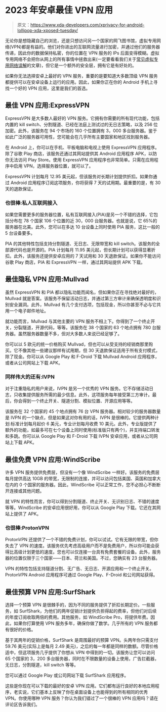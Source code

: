 # 2023 年安卓最佳 VPN 应用

> 原文：<https://www.xda-developers.com/xprivacy-for-android-lollipop-xda-xposed-tuesday/>

无论你是想隐藏自己的浏览，还是只想访问另一个国家的网飞图书馆，虚拟专用网络(VPN)都是有益的。他们对你进出的互联网流量进行加密，并通过他们的服务器传递，因此你的数据保持私密，你的位置在 VPN 服务的 IPs 后面变得模糊。虚拟专用网络不会把你从网上的所有事情中拯救出来(一定要看看我们关于[常见虚拟专用网络误解](https://www.xda-developers.com/vpn-safety-misunderstandings/)的文章)，但它是一个额外的安全层，拥有它是有好处的。

如果你无法选择安卓上最好的 VPN 服务，重要的是要知道大多数顶级 VPN 服务都提供可以在安卓设备上运行的应用。因此，如果你正在你的 Android 手机上寻找一个好的 VPN 应用，这里是我们的首选。

## 最佳 VPN 应用:ExpressVPN

ExpressVPN 是大多数人最好的 VPN 服务。它拥有你需要的所有现代功能，包括内置的 kill switch、分割隧道、已经在法庭上测试过的无日志策略，以及 256 位加密。此外，该服务在 94 个市场的 160 个位置拥有 3，000 多台服务器。鉴于如此广泛的服务器可用性，您可能会在几乎所有主要国家和地区找到服务器。

在 Android 上，你可以在手机、平板电脑和电视上使用 ExpressVPN 应用程序。除了谷歌 Play 商店，该服务还通过其网站提供其 Android 应用程序 APK，以防你无法访问 Play Store。使用 ExpressVPN 应用程序也非常简单。只需在应用程序中启用 VPN，选择服务器位置，就可以了。

ExpressVPN 计划每月 12.95 美元起，但该服务对长期计划提供折扣。如果你通过 Android 应用程序订阅这项服务，你将获得 7 天的试用期。最重要的是，有 30 天的退款保证。

### 也很棒:私人互联网接入

如果您需要更多的服务器位置，私有互联网接入(PIA)是另一个不错的选择，它包括分布在 78 个国家 106 个位置的近 30，000 台服务器。也就是说，它 65%的服务器在北美。此外，您可以在多达 10 台设备上同时使用 PIA 服务，这比一般的 5 台设备要多。

PIA 的其他特性包括支持分割隧道、无日志、无限带宽和 kill switch。该服务的全部源代码也是开源的。PIA 计划每月 11.95 美元起，但长期计划可以获得显著折扣。此外，该服务还提供安卓应用的 7 天试用和 30 天退款保证。如果你不能访问谷歌 Play 商店，PIA 和 ExpressVPN 一样，通过其网站提供 APK 下载。

## 最佳隐私 VPN 应用:Mullvad

虽然 ExpressVPN 和 PIA 都以隐私功能而闻名，但如果你正在寻找绝对最好的，Mullvad 就是答案。该服务不保留活动日志，并通过第三方审计来确保透明度和识别安全漏洞。此外，Mullvad 有几个支付选项，包括现金，所以你甚至不必与它共用一个电子邮件地址。

就功能而言，Mullvad 与其他主要的 VPN 服务不相上下。你得到了一个终止开关，分裂隧道，开源代码，等等。该服务在 38 个国家的 63 个地点拥有 780 台服务器。虽然服务器数量不多，但对大多数人来说已经足够了。

你可以以 5 欧元的统一价格购买 Mullvad，但也可以从受支持的经销商那里购买。它不像其他一些建议那样有试用期，但 30 天退款保证适用于所有支付模式，除了现金。你可以从 Google Play 和 F-Droid 下载 Mullvad Android 应用程序，或者从公司网站上下载 APK。

### 同样伟大的还有:IVPN

对于注重隐私的用户来说，IVPN 是另一个优秀的 VPN 服务。它不存储活动日志，只收集提供服务所需的最少信息。此外，这项服务每年接受第三方审计。最后，你会得到一个终止开关、隧道分割、模拟位置、开源应用等等。

该服务在 32 个国家的 45 个地点拥有 76 台 VPN 服务器。相对较少的服务器数量是 IVPN 的一个缺点，但是如果这对你有用的话，IVPN 是很棒的。它提供两种计划:标准计划每月起价 6 美元，专业计划每月收费 10 美元。此外，专业版提供了额外的功能，如最多可在七个设备上同时使用(标准版只有两个)，并支持端口转发和多跳。你可以从 Google Play 和 F-Droid 下载 IVPN 安卓应用，或者从公司网站上下载 APK。

## 最佳免费 VPN 应用:WindScribe

许多 VPN 服务提供免费层，但没有一个像 WindScribe 一样好。该服务的免费层每月提供高达 10GB 的带宽，无限制的连接，并可以访问包括美国、英国和加拿大在内的 0 个国家的服务器。因此，WindScribe 可以正常工作，您不必担心不断断开连接或其他问题。

就 VPN 的特性而言，你可以得到分割隧道、终止开关、无识别日志、不错的速度等等。WindScribe 的安卓应用很好用，你可以从 Google Play 下载。它还在其网站上提供了 APK。

### 也很棒:ProtonVPN

ProtonVPN 还提供了一个不错的免费计划，你可以试试。它有无限的带宽，但你失去了 VPN 的速度。该服务优先考虑高级用户而不是免费用户，所以你可能会获得比高级计划更低的速度。您也可以仅连接一台具有免费套餐的设备。此外，服务器的位置仅限于三个国家——日本、荷兰和美国。不过，您确实有 23 台服务器。

VPN 的特性包括支持隧道分割、无广告、无日志、开源应用和一个终止开关。ProtonVPN Android 应用程序可通过 Google Play、F-Droid 和公司网站获得。

## 最佳预算 VPN 应用:SurfShark

选择一个预算 VPN 是很棘手的，因为不同的服务提供了折扣长期定价。一些服务，如 SurfShark，为他们的两年促销计划提供负担得起的费率，但他们对后续的年度订阅收取两倍的费用。其他服务，如 WindScribe Pro，将提供年费。因此，如果你打算使用 VPN 服务多年，确保你做了数学。几乎所有的 VPN 服务都有很好的价格。

基于其两年的促销价格，SurfShark 是周围最好的预算 VPN。头两年你只需支付 59.76 美元(实际上是每月 2.49 美元)，之后的每一年都是同样的数额。尽管价格适中，但这项服务几乎提供了你想从 VPN 中得到的一切。该服务让您可以访问 65 个国家的 3，200 多台服务器，同时在不限数量的设备上使用，广告拦截器，无日志，分割隧道，kill switch 等等。

您可以通过 Google Play 或公司网站下载 SurfShark 应用程序。

这些是你现在可以下载的最好的安卓 VPN 应用。它们都有运行良好的本地应用程序，老实说，它们基本上反映了你在桌面设备上也能得到的所有相同的优秀 VPN。你使用哪种 VPN 服务？你认为我们错过了一个很棒的 VPN 应用吗？请在评论区告诉我们。